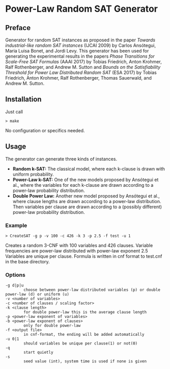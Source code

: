 # Power-Law Random SAT Generator
## Preface
Generator for random SAT instances as proposed in the paper *Towards industrial-like random SAT instances* (IJCAI 2009) by Carlos Ansótegui, Maria Luisa Bonet, and Jordi Levy.
This generator has been used for generating the experimental results in the papers *Phase Transitions for Scale-Free SAT Formulas* (AAAI 2017) by Tobias Friedrich, Anton Krohmer, Ralf Rothenberger, and Andrew M. Sutton and *Bounds on the Satisfiability Threshold for Power Law Distributed Random SAT* (ESA 2017) by Tobias Friedrich, Anton Krohmer, Ralf Rothenberger, Thomas Sauerwald, and Andrew M. Sutton.
## Installation
Just call

``> make``

No configuration or specifics needed.
## Usage
The generator can generate three kinds of instances.
* **Random k-SAT:** The classical model, where each k-clause is drawn with uniform probability.
* **Power-Law k-SAT:** One of the new models proposed by Ansótegui et al., where the variables for each k-clause are drawn according to a power-law probability distribution.
* **Double Power Law:** Another new model proposed by Ansótegui et al., where clause lengths are drawn according to a power-law distribution. Then variables per clause are drawn according to a (possibly different) power-law probability distribution.

### Example
``> CreateSAT -g p -v 100 -c 426 -k 3 -p 2.5 -f test -u 1``

Creates a random 3-CNF with 100 variables and 426 clauses.
Variable frequencies are power-law distributed with power-law exponent 2.5
Variables are unique per clause.
Formula is written in cnf format to test.cnf in the base directory.

### Options
```
-g d|p|u
        choose between power-law distributed variables (p) or double power-law (d) or uniform (u)
-v <number of variables>
-c <number of clauses / scaling factor>
-k <clause length>
        for double power-law this is the average clause length
-p <power-law exponent of variables>
-b <power-law exponent of clauses>
        only for double power-law
-f <output file>
        in cnf-format, the ending will be added automatically
-u 0|1
        should variables be unique per clause(1) or not(0)
-q
        start quietly
-s
        seed value (int), system time is used if none is given
```
